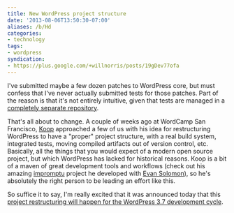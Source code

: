 ```yaml
---
title: New WordPress project structure
date: '2013-08-06T13:50:30-07:00'
aliases: /b/Hd
categories:
- technology
tags:
- wordpress
syndication:
- https://plus.google.com/+willnorris/posts/19gDev77ofa
---
```

I've submitted maybe a few dozen patches to WordPress core, but must confess that I've never actually submitted tests
for those patches.  Part of the reason is that it's not entirely intuitive, given that tests are managed in a
[completely separate repository](http://unit-tests.svn.wordpress.org/).  

That's all about to change. A couple of weeks ago at WordCamp San Francisco, [Koop][] approached a
few of us with his idea for restructuring WordPress to have a "proper" project structure, with a real build system,
integrated tests, moving compiled artifacts out of version control, etc.  Basically, all the things that you would
expect of a modern open source project, but which WordPress has lacked for historical reasons.  Koop is a bit of a maven
of great development tools and workflows (check out his amazing [impromptu](https://github.com/Impromptu) project he
developed with [Evan Solomon][]), so he's absolutely the right person to be leading an effort like
this.

So suffice it to say, I'm really excited that it was announced today that this [project restructuring will happen for
the WordPress 3.7 development cycle](http://make.wordpress.org/core/2013/08/06/a-new-frontier-for-core-development/).

[Koop]: https://web.archive.org/web/20130806/http://darylkoop.com/
[Evan Solomon]: https://web.archive.org/web/20130806/http://evansolomon.me
